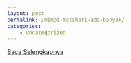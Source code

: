 ```yaml
---
layout: post
permalink: /mimpi-matahari-ada-banyak/
categories:
    - Uncategorized
---
```


[Baca Selengkapnya](/03)